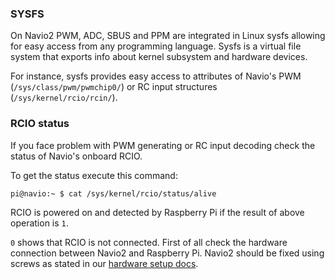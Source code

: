 ### SYSFS

On Navio2 PWM, ADC, SBUS and PPM are integrated in Linux sysfs allowing for easy access from any programming language. 
Sysfs is a virtual file system that exports info about kernel subsystem and hardware devices. 

For instance, sysfs provides easy access to attributes of Navio's PWM (`/sys/class/pwm/pwmchip0/`) or RC input structures (`/sys/kernel/rcio/rcin/`).

### RCIO status

If you face problem with PWM generating or RC input decoding check the status of Navio's onboard RCIO.

To get the status execute this command:
```bash
pi@navio:~ $ cat /sys/kernel/rcio/status/alive
```
RCIO is powered on and detected by Raspberry Pi if the result of above operation is `1`. 

`0` shows that RCIO is not connected. First of all check the hardware connection between Navio2 and Raspberry Pi. 
Navio2 should be fixed using screws as stated in our [hardware setup docs](../../ardupilot/hardware-setup/#attaching-navio2-to-a-raspberry-pi). 
